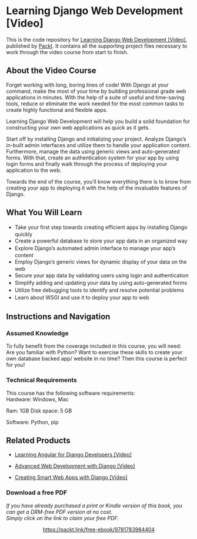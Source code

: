 # Learning Django Web Development [Video]
This is the code repository for [Learning Django Web Development [Video]](https://www.packtpub.com/web-development/learning-django-web-development-video?utm_source=github&utm_medium=repository&utm_campaign=9781783554157), published by [Packt](https://www.packtpub.com/?utm_source=github). It contains all the supporting project files necessary to work through the video course from start to finish.
## About the Video Course
Forget working with long, boring lines of code! With Django at your command, make the most of your time by building professional grade web applications in minutes. With the help of a suite of useful and time-saving tools, reduce or eliminate the work needed for the most common tasks to create highly functional and flexible apps.

Learning Django Web Development will help you build a solid foundation for constructing your own web applications as quick as it gets.

Start off by installing Django and initializing your project. Analyze Django’s in-built admin interfaces and utilize them to handle your application content. Furthermore, manage the data using generic views and auto-generated forms. With that, create an authentication system for your app by using login forms and finally walk through the process of deploying your application to the web.

Towards the end of the course, you’ll know everything there is to know from creating your app to deploying it with the help of the invaluable features of Django.

<H2>What You Will Learn</H2>
<DIV class=book-info-will-learn-text>
<UL>
<LI><SPAN style="LINE-HEIGHT: 20px; BACKGROUND-COLOR: transparent">Take your first step towards creating efficient apps by installing Django quickly</SPAN> 
<LI><SPAN style="LINE-HEIGHT: 20px; BACKGROUND-COLOR: transparent">Create a powerful database to store your app data in an organized way</SPAN> 
<LI><SPAN style="LINE-HEIGHT: 20px; BACKGROUND-COLOR: transparent">Explore Django’s automated admin interface to manage your app’s content</SPAN> 
<LI><SPAN style="LINE-HEIGHT: 20px; BACKGROUND-COLOR: transparent">Employ Django’s generic views for dynamic display of your data on the web</SPAN> 
<LI><SPAN style="LINE-HEIGHT: 20px; BACKGROUND-COLOR: transparent">Secure your app data by validating users using login and authentication</SPAN> 
<LI><SPAN style="LINE-HEIGHT: 20px; BACKGROUND-COLOR: transparent">Simplify adding and updating your data by using auto-generated forms</SPAN> 
<LI><SPAN style="LINE-HEIGHT: 20px; BACKGROUND-COLOR: transparent">Utilize free debugging tools to identify and resolve potential problems</SPAN> 
<LI><SPAN style="LINE-HEIGHT: 20px; BACKGROUND-COLOR: transparent">Learn about WSGI and use it to deploy your app to web</SPAN> </LI></UL></DIV>

## Instructions and Navigation
### Assumed Knowledge
To fully benefit from the coverage included in this course, you will need:<br/>
Are you familiar with Python? Want to exercise these skills to create your own database backed app/ website in no time? Then this course is perfect for you!
### Technical Requirements
This course has the following software requirements:<br/>
Hardware:
Windows, Mac

Ram: 1GB
Disk space: 5 GB

Software:
Python, pip

## Related Products
* [Learning Angular for Django Developers [Video]](https://www.packtpub.com/web-development/learning-angular-django-developers-video?utm_source=github&utm_medium=repository&utm_campaign=9781789534214)

* [Advanced Web Development with Django [Video]](https://www.packtpub.com/web-development/advanced-web-development-django-video?utm_source=github&utm_medium=repository&utm_campaign=9781788628587)

* [Creating Smart Web Apps with Django [Video]](https://www.packtpub.com/application-development/creating-smart-web-apps-django-video?utm_source=github&utm_medium=repository&utm_campaign=9781788830157)

### Download a free PDF

 <i>If you have already purchased a print or Kindle version of this book, you can get a DRM-free PDF version at no cost.<br>Simply click on the link to claim your free PDF.</i>
<p align="center"> <a href="https://packt.link/free-ebook/9781783984404">https://packt.link/free-ebook/9781783984404 </a> </p>